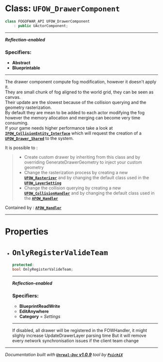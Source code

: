 # **Class: `UFOW_DrawerComponent`**

```cpp
class FOGOFWAR_API UFOW_DrawerComponent
    : public UActorComponent;
```

---

**_Reflection-enabled_**

### Specifiers:
- **Abstract**
- **Blueprintable**

---

The drawer component compute fog modification, however it doesn't apply it.<br />
They are small chunk of fog aligned to the world grid, they can be seen as canvas.<br />
Their update are the slowest because of the collision querying and the geometry rasterization.<br />
By default they are mean to be added to each actor modifying the fog however the memory allocation and merging can become very time consuming.<br />
If your game needs higher performance take a look at [**`IFOW_CollisionEntity_Interface`**](/reference/classes/IFOW_CollisionEntity_Interface.md) which will request the creation of a [**`UFOW_Drawer_Shared`**](/reference/classes/UFOW_Drawer_Shared.md) to the system.<br />

It is possible to :
> - Create custom drawer by inheriting from this class and by overriding GenerateDrawerGeometry to inject your custom geometry
> - Change the rasterization process by creating a new [**`UFOW_Rasterizer`**](/reference/classes/UFOW_Rasterizer.md) and by changing the default class used in the [**`UFOW_LayerSetting`**](/reference/classes/UFOW_LayerSetting.md)
> - Change the collision querying by creating a new [**`UFOW_CollisionHandler`**](/reference/classes/UFOW_CollisionHandler.md) and by changing the default class used in the [**`AFOW_Handler`**](/reference/classes/AFOW_Handler.md)

Contained by : [**`AFOW_Handler`**](/reference/classes/AFOW_Handler.md)

---

# **Properties**

* # __`OnlyRegisterValideTeam`__

    ```cpp
    protected:
    bool OnlyRegisterValideTeam;
    ```
    
    ---
    
    **_Reflection-enabled_**
    
    ### Specifiers:
    - **BlueprintReadWrite**
    - **EditAnywhere**
    - **Category** = _Settings_
    
    ---
    
    If disabled, all drawer will be registered in the FOWHandler, it might slighly increase UpdateDrawerLayer parsing time
    But it will remove every network synchronisation issues if the client team change
    




---
_Documentation built with [**`Unreal-Doc` v1.0.9**](https://github.com/PsichiX/unreal-doc) tool by [**`PsichiX`**](https://github.com/PsichiX)_